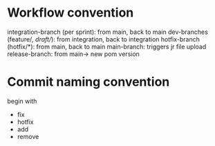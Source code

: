# Workflow convention

integration-branch (per sprint): from main, back to main
dev-branches (feature/*, draft/*): from integration, back to integration
hotfix-branch (hotfix/*): from main, back to main
main-branch: triggers jr file upload
release-branch: from main-> new pom version

# Commit naming convention

begin with
- fix
- hotfix
- add
- remove
